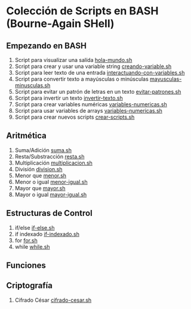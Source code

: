 # Colección de Scripts en BASH (Bourne-Again SHell)
## Empezando en BASH

1. Script para visualizar una salída [hola-mundo.sh](https://github.com/RonyRecalde/Bash-Scripts/blob/main/Scripts%20para%20Iniciantes/hola-mundo.sh)
2. Script para crear y usar una variable string [creando-variable.sh](https://github.com/RonyRecalde/Bash-Scripts/blob/main/Scripts%20para%20Iniciantes/creando-variable.sh)
3. Script para leer texto de una entrada [interactuando-con-variables.sh](https://github.com/RonyRecalde/Bash-Scripts/blob/main/Scripts%20para%20Iniciantes/interactuando-con-variables.sh)
4. Script para convertir texto a mayúsculas o minúsculas [mayusculas-minusculas.sh](https://github.com/RonyRecalde/Bash-Scripts-Spanish/blob/main/Scripts%20para%20Iniciantes/mayusculas-minusculas.sh)
5. Script para evitar un patrón de letras en un texto [evitar-patrones.sh](https://github.com/RonyRecalde/Bash-Scripts-Spanish/blob/main/Scripts%20para%20Iniciantes/evitar-patrones)
6. Script para invertir un texto [invertir-texto.sh](https://github.com/RonyRecalde/Bash-Scripts-Spanish/blob/main/Scripts%20para%20Iniciantes/invertir-texto.sh)
7. Script para crear variables numéricas [variables-numericas.sh](https://github.com/RonyRecalde/Bash-Scripts/blob/main/Scripts%20para%20Iniciantes/variables-numericas.sh)
8. Script para usar variables de arrays [variables-numericas.sh](https://github.com/RonyRecalde/Bash-Scripts-Spanish/blob/main/Scripts%20para%20Iniciantes/variables-arrays.sh)
9. Script para crear nuevos scripts [crear-scripts.sh](https://github.com/RonyRecalde/Bash-Scripts-Spanish/blob/main/Scripts%20para%20Iniciantes/crear-scripts.sh)

## Aritmética
1. Suma/Adición [suma.sh](https://github.com/RonyRecalde/Bash-Scripts-Spanish/blob/main/Aritm%C3%A9tica/suma.sh)
2. Resta/Substracción [resta.sh](https://github.com/RonyRecalde/Bash-Scripts-Spanish/blob/main/Aritm%C3%A9tica/resta.sh)
3. Multiplicación [multiplicacion.sh](https://github.com/RonyRecalde/Bash-Scripts-Spanish/blob/main/Aritm%C3%A9tica/multiplicacion.sh)
4. División [division.sh](https://github.com/RonyRecalde/Bash-Scripts-Spanish/blob/main/Aritm%C3%A9tica/division.sh)
5. Menor que [menor.sh](https://github.com/RonyRecalde/Bash-Scripts-Spanish/blob/main/Aritm%C3%A9tica/menor.sh)
6. Menor o igual [menor-igual.sh](https://github.com/RonyRecalde/Bash-Scripts-Spanish/blob/main/Aritm%C3%A9tica/menor-igual.sh)
7. Mayor que [mayor.sh](https://github.com/RonyRecalde/Bash-Scripts-Spanish/blob/main/Aritm%C3%A9tica/mayor.sh)
6. Mayor o igual [mayor-igual.sh](https://github.com/RonyRecalde/Bash-Scripts-Spanish/blob/main/Aritm%C3%A9tica/mayor-igual.sh)

## Estructuras de Control
1. if/else [if-else.sh](https://github.com/RonyRecalde/Bash-Scripts-Spanish/blob/main/Estructuras%20de%20Control/if-else.sh)
2. if indexado [if-indexado.sh](https://github.com/RonyRecalde/Bash-Scripts-Spanish/blob/main/Estructuras%20de%20Control/if-indexado.sh)
3. for [for.sh](https://github.com/RonyRecalde/Bash-Scripts-Spanish/blob/main/Estructuras%20de%20Control/for.sh)
4. while [while.sh]()

## Funciones

## Criptografía
1. Cifrado César [cifrado-cesar.sh](https://github.com/RonyRecalde/Bash-Scripts-Spanish/blob/main/Criptograf%C3%ADa/cifrado-cesar.sh)

